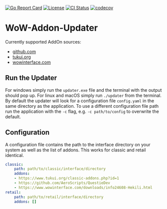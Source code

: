 [![Go Report Card](https://goreportcard.com/badge/github.com/unly/wow-addon-updater)](https://goreportcard.com/report/github.com/unly/wow-addon-updater)
[![License](https://img.shields.io/badge/license-MIT-green)](https://github.com/unly/wow-addon-updater/blob/master/LICENSE)
[![CI Status](https://github.com/unly/wow-addon-updater/workflows/CI/badge.svg)](https://github.com/unly/wow-addon-updater/actions?query=workflow%3ACI)
[![codecov](https://codecov.io/gh/unly/wow-addon-updater/branch/master/graph/badge.svg?token=HZ0DG1CL6E)](https://codecov.io/gh/unly/wow-addon-updater)

# WoW-Addon-Updater

Currently supported AddOn sources:
* [github.com](https://github.com/)
* [tukui.org](https://www.tukui.org/)
* [wowinterface.com](https://www.wowinterface.com)

## Run the Updater

For windows simply run the `updater.exe` file and the terminal with the output should pop up.
For linux and macOS simply run `./updater` from the terminal.
By default the updater will look for a configuration file `config.yaml` in the same directory as the application.
To use a different configuration file path run the application with the `-c` flag, e.g. `-c path/to/config` to overwrite the default.

## Configuration

A configuration file contains the path to the interface directory on your system as well as the list of addons.
This works for classic and retail identical.

```yaml
classic:
    path: path/to/classic/interface/directory
    addons:
    - https://www.tukui.org/classic-addons.php?id=1
    - https://github.com/AeroScripts/QuestieDev
    - https://www.wowinterface.com/downloads/info24608-Hekili.html
retail:
    path: path/to/retail/interface/directory
    addons: []
```